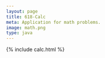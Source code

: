 ```yaml
---
layout: page
title: 618-Calc
meta: Application for math problems.
image: math.png
type: java
---
```


{% include calc.html %}